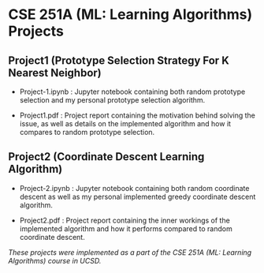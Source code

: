 # CSE 251A (ML: Learning Algorithms) Projects

## Project1 (Prototype Selection Strategy For K Nearest Neighbor)
* Project-1.ipynb : Jupyter notebook containing both random prototype selection and my personal prototype selection algorithm.

* Project1.pdf : Project report containing the motivation behind solving the issue, as well as details on the implemented algorithm and how it compares to random prototype selection.

## Project2 (Coordinate Descent Learning Algorithm)
* Project-2.ipynb : Jupyter notebook containing both random coordinate descent as well as my personal implemented greedy coordinate descent algorithm.

* Project2.pdf : Project report containing the inner workings of the implemented algorithm and how it performs compared to random coordinate descent.

*These projects were implemented as a part of the CSE 251A (ML: Learning Algorithms) course in UCSD.*
